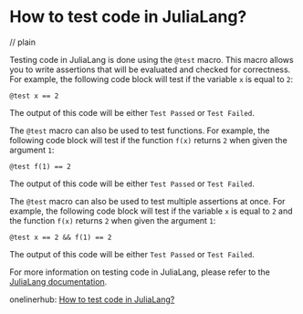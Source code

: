 # How to test code in JuliaLang?
// plain

Testing code in JuliaLang is done using the `@test` macro. This macro allows you to write assertions that will be evaluated and checked for correctness. For example, the following code block will test if the variable `x` is equal to `2`:

```
@test x == 2
```

The output of this code will be either `Test Passed` or `Test Failed`.

The `@test` macro can also be used to test functions. For example, the following code block will test if the function `f(x)` returns `2` when given the argument `1`:

```
@test f(1) == 2
```

The output of this code will be either `Test Passed` or `Test Failed`.

The `@test` macro can also be used to test multiple assertions at once. For example, the following code block will test if the variable `x` is equal to `2` and the function `f(x)` returns `2` when given the argument `1`:

```
@test x == 2 && f(1) == 2
```

The output of this code will be either `Test Passed` or `Test Failed`.

For more information on testing code in JuliaLang, please refer to the [JuliaLang documentation](https://docs.julialang.org/en/v1/base/testing/).

onelinerhub: [How to test code in JuliaLang?](https://onelinerhub.com/julialang/how-to-test-code-in-julialang)